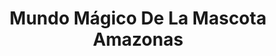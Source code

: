 ---
title: "Mundo Mágico De La Mascota Amazonas"
url: /quito/mundo-magico-de-la-mascota-amazonas/
shop: Tiere
---